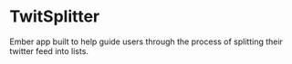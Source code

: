TwitSplitter
============

Ember app built to help guide users through the process of splitting their twitter feed into lists. 